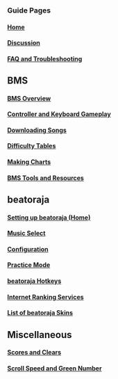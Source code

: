 ### Guide Pages
#### [**Home**](Home)
#### [**Discussion**](https://github.com/wcko87/beatoraja-english-guide/discussions)
#### [FAQ and Troubleshooting](FAQ-and-Troubleshooting)

## BMS
#### [BMS Overview](BMS-Overview)
#### [Controller and Keyboard Gameplay](Controller-and-Keyboard-Gameplay)
#### [Downloading Songs](Downloading-Songs)
#### [Difficulty Tables](Difficulty-Tables)
#### [Making Charts](Making-Charts)
#### [BMS Tools and Resources](BMS-Tools-and-Resources)

## beatoraja
#### [Setting up beatoraja (Home)](Home)
#### [Music Select](Music-Select)
#### [Configuration](Configuration)
#### [Practice Mode](Practice-Mode)
#### [beatoraja Hotkeys](Hotkeys)
#### [Internet Ranking Services](Internet-Ranking-Services)
#### [List of beatoraja Skins](List-of-beatoraja-Skins)

## Miscellaneous
#### [Scores and Clears](Scores-and-Clears)
#### [Scroll Speed and Green Number](Scroll-Speed-and-Green-Number)